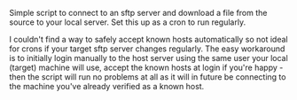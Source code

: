 Simple script to connect to an sftp server and download a file from the source to your local server.
Set this up as a cron to run regularly.

I couldn't find a way to safely accept known hosts automatically so not ideal for crons if your target sftp server changes regularly. 
The easy workaround is to initially login manually to the host server using the same user your local (target) machine will use, accept the known hosts at login if you're happy - then the script will run no problems at all as it will in future be connecting to the machine you've already verified as a known host.
